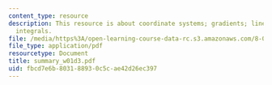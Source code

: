 ```yaml
---
content_type: resource
description: This resource is about coordinate systems; gradients; line and surface
  integrals.
file: /media/https%3A/open-learning-course-data-rc.s3.amazonaws.com/8-02-physics-ii-electricity-and-magnetism-spring-2007/fbcd7e6b803188930c5cae42d26ec397_summary_w01d3.pdf
file_type: application/pdf
resourcetype: Document
title: summary_w01d3.pdf
uid: fbcd7e6b-8031-8893-0c5c-ae42d26ec397
---
```

